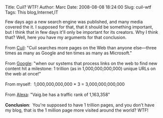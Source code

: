 Title: Cuil? WTF!
Author: Marc
Date: 2008-08-08 18:24:00
Slug: cuil-wtf
Tags: This blog,Internet,IT

Few days ago a new search engine was published, and many media covered the it. I supposed for that, that it should be something important, but I think that in few days it'll only be important for its creators. Why I think that? Well, here you have my arguments for that conclusion.<br/><br/>From [Cuil](http://www.cuil.com/info/): "Cuil searches more pages on the Web than anyone else—three times as many as Google and ten times as many as Microsoft."<br/><br/>From [Google](http://googleblog.blogspot.com/2008/07/we-knew-web-was-big.html): "when our systems that process links on the web to find new content hit a milestone: 1 trillion (as in 1,000,000,000,000) unique URLs on the web at once!"<br/><br/>From myself:  1,000,000,000,000 * 3 = 3,000,000,000,000<br/><br/>From [Alexa](http://www.alexa.com/data/details/main/vaig.be): "Vaig.be	has a  traffic rank of 1,163,358"<br/><br/><strong>Conclusion</strong>:  You're supposed to have 1 trillion pages, and you don't have my blog, that is the 1 million page more visited around the world? WTF!